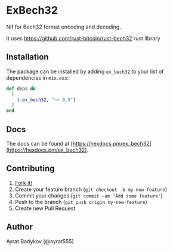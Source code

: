 # ExBech32

Nif for Bech32 format encoding and decoding.

It uses https://github.com/rust-bitcoin/rust-bech32 rust library

## Installation

The package can be installed by adding `ex_bech32` to your list of dependencies in `mix.exs`:

```elixir
def deps do
  [
    {:ex_bech32, "~> 0.5"}
  ]
end
```

## Docs

The docs can be found at [https://hexdocs.pm/ex_bech32](https://hexdocs.pm/ex_bech32).

## Contributing

1. [Fork it!](https://github.com/ayrat555/ex_bech32)
2. Create your feature branch (`git checkout -b my-new-feature`)
3. Commit your changes (`git commit -am 'Add some feature'`)
4. Push to the branch (`git push origin my-new-feature`)
5. Create new Pull Request

## Author

Ayrat Badykov (@ayrat555)

